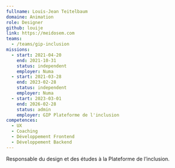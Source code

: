 ```yaml
---
fullname: Louis-Jean Teitelbaum
domaine: Animation
role: Designer
github: louije
link: https://meidosem.com
teams:
  - /teams/gip-inclusion
missions:
  - start: 2021-04-20
    end: 2021-10-31
    status: independent
    employer: Numa
  - start: 2021-03-28
    end: 2023-02-28
    status: independent
    employer: Numa
  - start: 2023-03-01
    end: 2026-02-28
    status: admin
    employer: GIP Plateforme de l'inclusion
competences:
  - UX
  - Coaching
  - Développement Frontend
  - Développement Backend
---
```

Responsable du design et des études à la Plateforme de l’inclusion.
